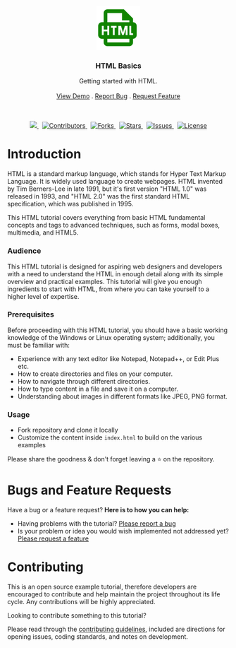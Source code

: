 <p align="center">
	<a href="https://github.com/wasulabenjamin/html_basics.git">
		<img src=".github/img/icons8_html_filetype_100px.png" alt="logo">
	</a>
</p>

<h3 align="center">HTML Basics</h3>

<p align="center">
    Getting started with HTML.
    <br> <br>
    <a href="https://github.com/wasulabenjamin/html_basics.git">View Demo</a> . 
    <a href="https://github.com/wasulabenjamin/html_basics/issues/new?template=bug_report.md">Report Bug</a> . 
    <a href="https://github.com/wasulabenjamin/html_basics/issues/new?template=feature_request.md">Request Feature</a>
</p>


<p align="center">
	<br> <br>
    <a href="https://app.codacy.com/gh/wasulabenjamin/html_basics/dashboard">
		<img src="https://app.codacy.com/project/badge/Grade/f6eadae00b92492fb1188f9551f6101f"/>
	</a>
    &nbsp;
	<a href="https://github.com/wasulabenjamin/html_basics/graphs/contributors">
    	<img src="https://img.shields.io/github/contributors/wasulabenjamin/html_basics" alt="Contributors"/>
	</a>
    &nbsp;
    <a href="https://github.com/wasulabenjamin/html_basics/network/members">
		<img src="https://img.shields.io/github/forks/wasulabenjamin/html_basics" alt="Forks"/>
    </a>
	&nbsp;
	<a href="https://github.com/wasulabenjamin/html_basics/stargazers">
		<img src="https://img.shields.io/github/stars/wasulabenjamin/html_basics" alt="Stars"/>
	</a>
	&nbsp;
	<a href="https://github.com/wasulabenjamin/html_basics/issues">
		<img src="https://img.shields.io/github/issues/wasulabenjamin/html_basics" alt="Issues"/>
	</a>
	&nbsp;
	<a href="https://github.com/wasulabenjamin/html_basics/blob/master/LICENSE">
		<img src="https://img.shields.io/github/license/wasulabenjamin/html_basics" alt="License"/>
	</a>
</p>

# Introduction

HTML is a standard markup language, which stands for Hyper Text Markup Language. It is widely used language to create 
webpages. HTML invented by Tim Berners-Lee in late 1991, but it's first version "HTML 1.0" was released in 1993, and 
"HTML 2.0" was the first standard HTML specification, which was published in 1995.

This HTML tutorial covers everything from basic HTML fundamental concepts and tags to advanced techniques, such as 
forms, modal boxes, multimedia, and HTML5.

### Audience

This HTML tutorial is designed for aspiring web designers and developers with a need to understand the HTML in enough 
detail along with its simple overview and practical examples. This tutorial will give you enough ingredients to start 
with HTML, from where you can take yourself to a higher level of expertise.

### Prerequisites

Before proceeding with this HTML tutorial, you should have a basic working knowledge of the Windows or Linux operating 
system; additionally, you must be familiar with:
- Experience with any text editor like Notepad, Notepad++, or Edit Plus etc.
- How to create directories and files on your computer.
- How to navigate through different directories.
- How to type content in a file and save it on a computer.
- Understanding about images in different formats like JPEG, PNG format.

### Usage

- Fork repository and clone it locally
- Customize the content inside `index.html` to build on the various examples

Please share the goodness & don't forget leaving a :star: on the repository.

# Bugs and Feature Requests

Have a bug or a feature request? **Here is to how you can help:** 
* Having problems with the tutorial? [Please report a bug][report_bug]
* Is your problem or idea you would wish implemented not addressed yet? [Please request a feature][request_feature]

# Contributing

This is an open source example tutorial, therefore developers are encouraged to contribute and help maintain the project 
throughout its life cycle. Any contributions will be highly appreciated.

Looking to contribute something to this tutorial?

Please read through the [contributing guidelines][contributing_guidelines], included are directions for opening issues, 
coding standards, and notes on development.


[view_demo]: https://github.com/wasulabenjamin/html_basics
[report_bug]: https://github.com/wasulabenjamin/html_basics/issues/new?template=bug_report.md
[request_feature]: https://github.com/wasulabenjamin/html_basics/issues/new?template=feature_request.md
[contributing_guidelines]: https://github.com/wasulabenjamin/html_basics/blob/main/.github/CONTRIBUTING.md
